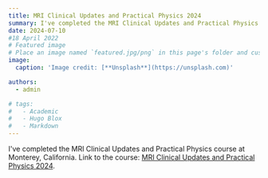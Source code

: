 ```yaml
---
title: MRI Clinical Updates and Practical Physics 2024
summary: I've completed the MRI Clinical Updates and Practical Physics course at Monterey, California.
date: 2024-07-10
#18 April 2022
# Featured image
# Place an image named `featured.jpg/png` in this page's folder and customize its options here.
image:
  caption: 'Image credit: [**Unsplash**](https://unsplash.com)'

authors:
  - admin

# tags:
#   - Academic
#   - Hugo Blox
#   - Markdown
---
```


I've completed the MRI Clinical Updates and Practical Physics course at Monterey, California. Link to the course: [MRI Clinical Updates and Practical Physics 2024](https://events.stanford.edu/event/mri_clinical_updates_and_practical_physics_1788).
```
